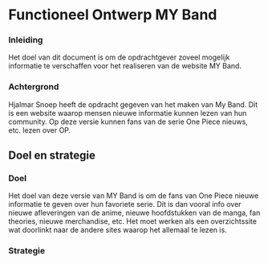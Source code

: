 # Functioneel Ontwerp MY Band


### Inleiding
  Het doel van dit document is om de opdrachtgever zoveel mogelijk informatie te verschaffen voor het realiseren van de website MY Band.

### Achtergrond
  Hjalmar Snoep heeft de opdracht gegeven van het maken van My Band. Dit is een website waarop mensen nieuwe informatie kunnen lezen van     hun community. Op deze versie kunnen fans van de serie One Piece nieuws, etc. lezen over OP. 


## Doel en strategie

### Doel
  Het doel van deze versie van MY Band is om de fans van One Piece nieuwe informatie te geven over hun favoriete serie. Dit is dan vooral     info over nieuwe afleveringen van de anime, nieuwe hoofdstukken van de manga, fan theories, nieuwe merchandise, etc. 
  Het moet werken als een overzichtssite wat doorlinkt naar de andere sites waarop het allemaal te lezen is. 

### Strategie
  

